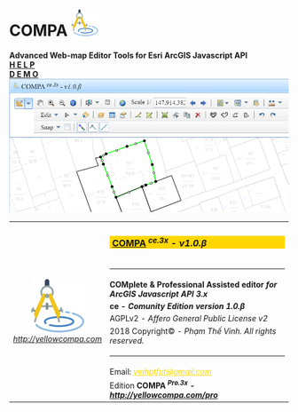 # COMPA <img src="src/vh/awt/css/logo48.png"/>
<b>Advanced Web-map Editor Tools for Esri ArcGIS Javascript API</b><br />
<a href="http://qldd.matmagoc.com:9000/compa/help.html" target="_blank"><b>H E L P</b></a><br/>
<a href="http://qldd.matmagoc.com:9000/compa" target="_blank"><b>D E M O</b><br/><img src='src/images/screen0.png'/></a><br/>
<table>
            <tr><td rowspan="9" style="text-align:center"><a href="http://yellowcompa.com" target="_blank"><img src="src/vh/awt/css/logo96.png"/><br/><i>http://yellowcompa.com</i></a></td>
            <td><h3 style="background-color:gold">&nbsp;<a href="http://yellowcompa.com/ce" target="_blank">COMPA</a><i><sup> ce.3x</sup> - v1.0.β</i></h3></td></tr>
            <tr><td><hr/></td></tr>
            <tr><td><b>COMplete & Professional Assisted editor<i> for ArcGIS Javascript API 3.x</i></b></td></tr>
            <tr><td><b>ce - <i>Comunity Edition version 1.0.β</i></b></td></tr>
            <tr><td>AGPLv2 - <i> Affero General Public License v2</i></td></tr>
            <tr><td>2018 Copyright© - <i>Phạm Thế Vinh. All rights reserved.</i></td></tr>
            <tr><td><hr/></td></tr>
            <tr><td>Email: <i><a style="color:gold" href="mailto:vinhptfpt@gmail.com" target="_blank">vinhptfpt@gmail.com</i></td></tr>
            <tr><td>Edition <b>COMPA<i><sup> Pro.3x</sup> - <a href="http://yellowcompa.com/pro" target="_blank">http://yellowcompa.com/pro</a></i></b></td></tr>
</table>
